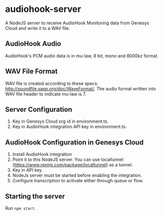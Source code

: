 # audiohook-server
A NodeJS server to receive AudioHook Monitoring data from Genesys Cloud and write it to a WAV file.

## AudioHook Audio
AudioHook's PCM audio data is in mu-law, 8 bit, mono and 8000kz format.

## WAV File Format
WAV file is created according to these specs: http://soundfile.sapp.org/doc/WaveFormat/.
The audio format written into WAV file header to indicate mu-law is 7.

## Server Configuration
1. Key in Genesys Cloud org id in environment.ts.
2. Key in AudioHook integration API key in environment.ts.

## AudioHook Configuration in Genesys Cloud
1. Install AudioHook integration
2. Point it to this NodeJS server. You can use localtunnel (https://www.npmjs.com/package/localtunnel) as a tunnel.
3. Key in API key.
4. NodeJs server must be started before enabling the integration.
5. Configure transcription to activate either through queue or flow.

## Starting the server
Run `npm start`.